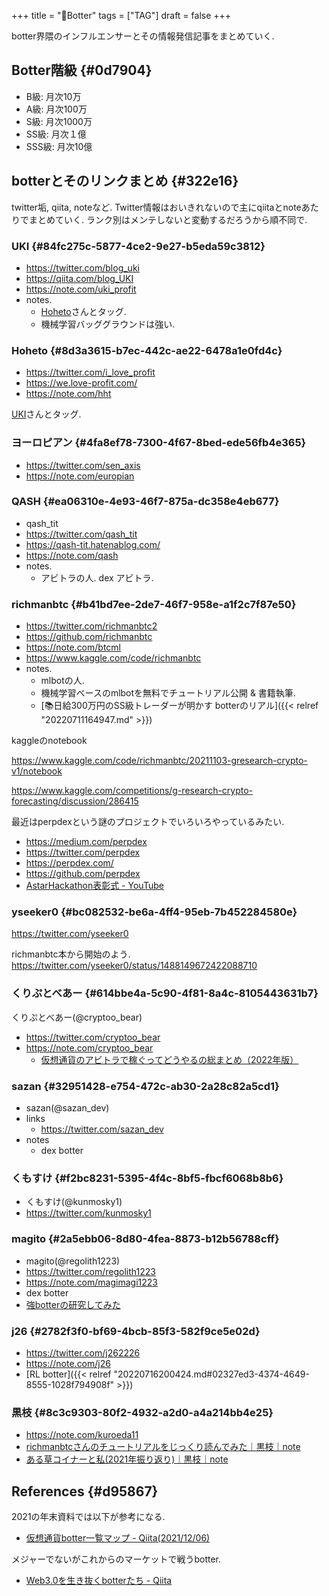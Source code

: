 +++
title = "🔖Botter"
tags = ["TAG"]
draft = false
+++

botter界隈のインフルエンサーとその情報発信記事をまとめていく.


## Botter階級 {#0d7904}

-   B級: 月次10万
-   A級: 月次100万
-   S級: 月次1000万
-   SS級: 月次１億
-   SSS級: 月次10億


## botterとそのリンクまとめ {#322e16}

twitter垢, qiita, noteなど. Twitter情報はおいきれないので主にqiitaとnoteあたりでまとめていく. ランク別はメンテしないと変動するだろうから順不同で.


### UKI {#84fc275c-5877-4ce2-9e27-b5eda59c3812}

-   <https://twitter.com/blog_uki>
-   <https://qiita.com/blog_UKI>
-   <https://note.com/uki_profit>
-   notes.
    -   [Hoheto](#8d3a3615-b7ec-442c-ae22-6478a1e0fd4c)さんとタッグ.
    -   機械学習バッググラウンドは強い.


### Hoheto {#8d3a3615-b7ec-442c-ae22-6478a1e0fd4c}

-   <https://twitter.com/i_love_profit>
-   <https://we.love-profit.com/>
-   <https://note.com/hht>

[UKI](#84fc275c-5877-4ce2-9e27-b5eda59c3812)さんとタッグ.


### ヨーロピアン {#4fa8ef78-7300-4f67-8bed-ede56fb4e365}

-   <https://twitter.com/sen_axis>
-   <https://note.com/europian>


### QASH {#ea06310e-4e93-46f7-875a-dc358e4eb677}

-   qash_tit
-   <https://twitter.com/qash_tit>
-   <https://qash-tit.hatenablog.com/>
-   <https://note.com/qash>
-   notes.
    -   アビトラの人. dex アビトラ.


### richmanbtc {#b41bd7ee-2de7-46f7-958e-a1f2c7f87e50}

-   <https://twitter.com/richmanbtc2>
-   <https://github.com/richmanbtc>
-   <https://note.com/btcml>
-   <https://www.kaggle.com/code/richmanbtc>
-   notes.
    -   mlbotの人.
    -   機械学習ベースのmlbotを無料でチュートリアル公開 & 書籍執筆.
    -   [📚日給300万円のSS級トレーダーが明かす botterのリアル]({{< relref "20220711164947.md" >}})

kaggleのnotebook

<https://www.kaggle.com/code/richmanbtc/20211103-gresearch-crypto-v1/notebook>

<https://www.kaggle.com/competitions/g-research-crypto-forecasting/discussion/286415>

最近はperpdexという謎のプロジェクトでいろいろやっているみたい.

-   <https://medium.com/perpdex>
-   <https://twitter.com/perpdex>
-   <https://perpdex.com/>
-   <https://github.com/perpdex>
-   [AstarHackathon表彰式 - YouTube](https://youtu.be/Oow9egtZFrI?t=6201)


### yseeker0 {#bc082532-be6a-4ff4-95eb-7b452284580e}

<https://twitter.com/yseeker0>

richmanbtc本から開始のよう.
<https://twitter.com/yseeker0/status/1488149672422088710>


### くりぷとべあー {#614bbe4a-5c90-4f81-8a4c-8105443631b7}

くりぷとべあー(@cryptoo_bear)

-   <https://twitter.com/cryptoo_bear>
-   <https://note.com/cryptoo_bear>
    -   [仮想通貨のアビトラで稼ぐってどうやるの総まとめ（2022年版）](https://note.com/cryptoo_bear/n/n76111d01158a)


### sazan {#32951428-e754-472c-ab30-2a28c82a5cd1}

-   sazan(@sazan_dev)
-   links
    -   <https://twitter.com/sazan_dev>
-   notes
    -   dex botter


### くもすけ {#f2bc8231-5395-4f4c-8bf5-fbcf6068b8b6}

-   くもすけ(@kunmosky1)
-   <https://twitter.com/kunmosky1>


### magito {#2a5ebb06-8d80-4fea-8873-b12b56788cff}

-   magito(@regolith1223)
-   <https://twitter.com/regolith1223>
-   <https://note.com/magimagi1223>
-   dex botter
-   [強botterの研究してみた](https://blog.shidokamo.com/magical-magito/)


### j26 {#2782f3f0-bf69-4bcb-85f3-582f9ce5e02d}

-   <https://twitter.com/j262226>
-   <https://note.com/j26>
-   [RL botter]({{< relref "20220716200424.md#02327ed3-4374-4649-8555-1028f794908f" >}})


### 黒枝 {#8c3c9303-80f2-4932-a2d0-a4a214bb4e25}

-   <https://note.com/kuroeda11>
-   [richmanbtcさんのチュートリアルをじっくり読んでみた｜黒枝｜note](https://note.com/kuroeda11/n/n173a206c4591)
-   [ある草コイナーと私(2021年振り返り)｜黒枝｜note](https://note.com/kuroeda11/n/n3ec25340b1a3)


## References {#d95867}

2021の年末資料では以下が参考になる.

-   [仮想通貨botter一覧マップ - Qiita(2021/12/06)](https://qiita.com/blog_UKI/items/eb50a668e0a906b3d8dc)

メジャーでないがこれからのマーケットで戦うbotter.

-   [Web3.0を生き抜くbotterたち - Qiita](https://qiita.com/hesoponyo/items/461deee4ea3151e10322)
